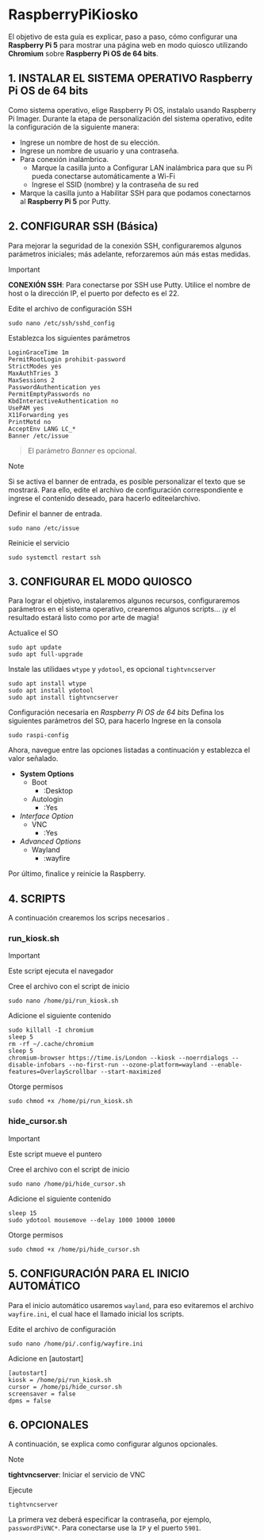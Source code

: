 <!-- 
https://www.raspberrypi.com/tutorials/how-to-use-a-raspberry-pi-in-kiosk-mode/
https://core-electronics.com.au/guides/raspberry-pi-kiosk-mode-setup/
-->

# RaspberryPiKiosko
El objetivo de esta guía es explicar, paso a paso, cómo configurar una **Raspberry Pi 5** para mostrar una página web en modo quiosco utilizando **Chromium** sobre **Raspberry Pi OS de 64 bits**.


## 1. INSTALAR EL SISTEMA OPERATIVO **Raspberry Pi OS de 64 bits**
Como sistema operativo, elige Raspberry Pi OS, instalalo usando Raspberry Pi Imager. Durante la etapa de personalización del sistema operativo, edite la configuración de la siguiente manera:
- Ingrese un nombre de host de su elección. 
- Ingrese un nombre de usuario y una contraseña.
- Para conexión inalámbrica.
	- Marque la casilla junto a Configurar LAN inalámbrica para que su Pi pueda conectarse automáticamente a Wi-Fi
	- Ingrese el SSID (nombre) y la contraseña de su red
- Marque la casilla junto a Habilitar SSH para que podamos conectarnos al **Raspberry Pi 5** por Putty.


## 2. CONFIGURAR SSH (Básica)
Para mejorar la seguridad de la conexión SSH, configuraremos algunos parámetros iniciales; más adelante, reforzaremos aún más estas medidas.

> [!IMPORTANT]
> **CONEXIÓN SSH**: Para conectarse por SSH use Putty. Utilice el nombre de host o la dirección IP, el puerto por defecto es el 22.

Edite el archivo de configuración SSH
```
sudo nano /etc/ssh/sshd_config
```

Establezca los siguientes parámetros
```
LoginGraceTime 1m
PermitRootLogin prohibit-password
StrictModes yes
MaxAuthTries 3
MaxSessions 2
PasswordAuthentication yes
PermitEmptyPasswords no
KbdInteractiveAuthentication no
UsePAM yes
X11Forwarding yes
PrintMotd no
AcceptEnv LANG LC_*
Banner /etc/issue
```
> El parámetro *Banner* es opcional.

> [!NOTE]
> Si se activa el banner de entrada, es posible personalizar el texto que se mostrará. Para ello, edite el archivo de configuración correspondiente e ingrese el contenido deseado, para hacerlo editeelarchivo.

Definir el banner de entrada.
```
sudo nano /etc/issue
```

Reinicie el servicio
```
sudo systemctl restart ssh
```


## 3. CONFIGURAR EL MODO QUIOSCO
Para lograr el objetivo, instalaremos algunos recursos, configuraremos parámetros en el sistema operativo, crearemos algunos scripts… ¡y el resultado estará listo como por arte de magia!

Actualice el SO
```
sudo apt update
sudo apt full-upgrade
```

Instale las utilidaes `wtype` y `ydotool`, es opcional `tightvncserver`
```
sudo apt install wtype
sudo apt install ydotool
sudo apt install tightvncserver
```

Configuración necesaria en *Raspberry Pi OS de 64 bits*
Defina los siguientes parámetros del SO, para hacerlo Ingrese en la consola
```
sudo raspi-config
```

Ahora, navegue entre las opciones listadas a continuación y establezca el valor señalado.
- **System Options**
	- Boot
		- :Desktop
	- Autologin
		- :Yes
- *Interface Option* 
	- VNC
		- :Yes		
- *Advanced Options*
	- Wayland
		- :wayfire

Por último, finalice y reinicie la Raspberry.

## 4. SCRIPTS
A continuación crearemos los scrips necesarios	.

### run_kiosk.sh
> [!IMPORTANT] 
> Este script ejecuta el navegador

Cree el archivo con el script de inicio
```
sudo nano /home/pi/run_kiosk.sh
```

Adicione el siguiente contenido
```
sudo killall -I chromium
sleep 5
rm -rf ~/.cache/chromium
sleep 5
chromium-browser https://time.is/London --kiosk --noerrdialogs --disable-infobars --no-first-run --ozone-platform=wayland --enable-features=OverlayScrollbar --start-maximized
```

Otorge permisos
```
sudo chmod +x /home/pi/run_kiosk.sh
```

### hide_cursor.sh
> [!IMPORTANT] 
> Este script mueve el puntero

Cree el archivo con el script de inicio
```
sudo nano /home/pi/hide_cursor.sh
```

Adicione el siguiente contenido
```
sleep 15
sudo ydotool mousemove --delay 1000 10000 10000
```

Otorge permisos
```
sudo chmod +x /home/pi/hide_cursor.sh
```


## 5. CONFIGURACIÓN PARA EL INICIO AUTOMÁTICO
Para el inicio automático usaremos `wayland`, para eso evitaremos el archivo `wayfire.ini`, el cual hace el llamado inicial los scripts.

Edite el archivo de configuración
```
sudo nano /home/pi/.config/wayfire.ini
```

Adicione en [autostart]
```
[autostart]
kiosk = /home/pi/run_kiosk.sh
cursor = /home/pi/hide_cursor.sh
screensaver = false
dpms = false
```

## 6. OPCIONALES
A continuación, se explica como configurar algunos opcionales.

> [!NOTE] 
> **tightvncserver**: Iniciar el servicio de VNC

Ejecute
```
tightvncserver
```

La primera vez deberá especificar la contraseña, por ejemplo, `passwordPiVNC*`. Para conectarse use la `IP` y el puerto `5901`.
